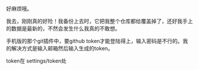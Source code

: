
好麻烦哦。

我去，刚刚真的好险！我备份上去时，它把我整个仓库都给覆盖掉了，还好我手上的数据是最新的，不然会发生什么我真的不敢想。

手机版的那个git插件中，要github token才能登陆得上，输入密码是不行的。我的解决方式是输入邮箱然后输入生成的token。

token在 settings/token处